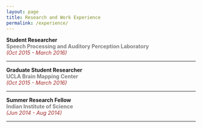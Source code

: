 ```yaml
---
layout: page
title: Research and Work Experience
permalink: /experience/
---
```


**Student Researcher**  
**<span style="color:grey">Speech Processing and Auditory Perception Laboratory</span>**  
*<span style="color:brown">(Oct 2015 - March 2016)</span>*  

---

**Graduate Student Researcher**  
**<span style="color:grey">UCLA Brain Mapping Center</span>**  
*<span style="color:brown">(Oct 2015 - March 2016)</span>*  

---

**Summer Research Fellow**  
**<span style="color:grey">Indian Institute of Science</span>**  
*<span style="color:brown">(Jun 2014 - Aug 2014)</span>*

---
